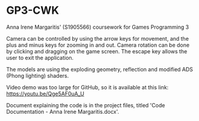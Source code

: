 # GP3-CWK
Anna Irene Margaritis' (S1905566) coursework for Games Programming 3

Camera can be controlled by using the arrow keys for movement, and the plus and minus keys for zooming in and out. Camera rotation can be done by clicking and dragging on the game screen. The escape key allows the user to exit the application.

The models are using the exploding geometry, reflection and modified ADS (Phong lighting) shaders.

Video demo was too large for GitHub, so it is available at this link: https://youtu.be/Qge5AF0uA_U

Document explaining the code is in the project files, titled 'Code Documentation - Anna Irene Margaritis.docx'.
